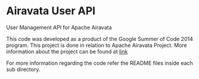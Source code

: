Airavata User API
=================

User Management API for Apache Airavata

This code was developed as a product of the Google Summer of Code 2014 program. This project is done in relation to Apache Airavata Project. More information about the project can be found at [link](https://cwiki.apache.org/confluence/display/AIRAVATA/GSoC+2014+-+Add+Security+capabilities+to+Airavata+Thrift+services+and+clients)


 For more information regarding the code refer the README files inside each sub directory.
